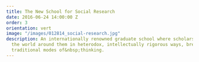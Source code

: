 ```yaml
---
title: The New School for Social Research
date: 2016-06-24 14:00:00 Z
order: 3
orientation: vert
image: "/images/012814_social-research.jpg"
description: An internationally renowned graduate school where scholars learn to understand
  the world around them in heterodox, intellectually rigorous ways, breaking with
  traditional modes of&nbsp;thinking.
---
```


